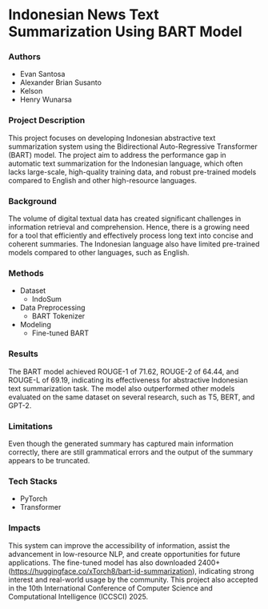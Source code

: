 # Indonesian News Text Summarization Using BART Model

### Authors
- Evan Santosa
- Alexander Brian Susanto
- Kelson
- Henry Wunarsa

### Project Description
This project focuses on developing Indonesian abstractive text summarization system using the Bidirectional Auto-Regressive Transformer (BART) model. The project aim to address the performance gap in automatic text summarization for the Indonesian language, which often lacks large-scale, high-quality training data, and robust pre-trained models compared to English and other high-resource languages.

### Background
The volume of digital textual data has created significant challenges in information retrieval and comprehension. Hence, there is a growing need for a tool that efficiently and effectively process long text into concise and coherent summaries. The Indonesian language also have limited pre-trained models compared to other languages, such as English.

### Methods
- Dataset
    - IndoSum
- Data Preprocessing
    - BART Tokenizer
- Modeling
    - Fine-tuned BART

### Results
The BART model achieved ROUGE-1 of 71.62, ROUGE-2 of 64.44, and ROUGE-L of 69.19, indicating its effectiveness for abstractive Indonesian text summarization task. The model also outperformed other models evaluated on the same dataset on several research, such as T5, BERT, and GPT-2.

### Limitations
Even though the generated summary has captured main information correctly, there are still grammatical errors and the output of the summary appears to be truncated.

### Tech Stacks
- PyTorch
- Transformer

### Impacts
This system can improve the accessibility of information, assist the advancement in low-resource NLP, and create opportunities for future applications. The fine-tuned model has also downloaded 2400+  (https://huggingface.co/xTorch8/bart-id-summarization), indicating strong interest and real-world usage by the community. This project also accepted in the 10th International Conference of Computer Science and Computational Intelligence (ICCSCI) 2025.
